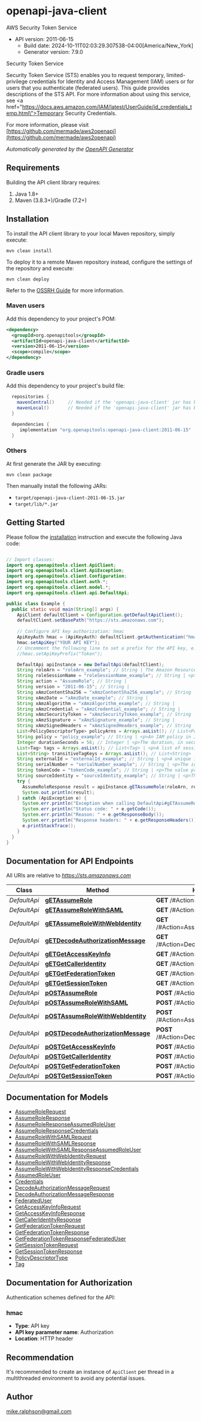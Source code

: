 # openapi-java-client

AWS Security Token Service
- API version: 2011-06-15
  - Build date: 2024-10-11T02:03:29.307538-04:00[America/New_York]
  - Generator version: 7.9.0

<fullname>Security Token Service</fullname> <p>Security Token Service (STS) enables you to request temporary, limited-privilege credentials for Identity and Access Management (IAM) users or for users that you authenticate (federated users). This guide provides descriptions of the STS API. For more information about using this service, see <a href=\"https://docs.aws.amazon.com/IAM/latest/UserGuide/id_credentials_temp.html\">Temporary Security Credentials</a>.</p>

  For more information, please visit [https://github.com/mermade/aws2openapi](https://github.com/mermade/aws2openapi)

*Automatically generated by the [OpenAPI Generator](https://openapi-generator.tech)*


## Requirements

Building the API client library requires:
1. Java 1.8+
2. Maven (3.8.3+)/Gradle (7.2+)

## Installation

To install the API client library to your local Maven repository, simply execute:

```shell
mvn clean install
```

To deploy it to a remote Maven repository instead, configure the settings of the repository and execute:

```shell
mvn clean deploy
```

Refer to the [OSSRH Guide](http://central.sonatype.org/pages/ossrh-guide.html) for more information.

### Maven users

Add this dependency to your project's POM:

```xml
<dependency>
  <groupId>org.openapitools</groupId>
  <artifactId>openapi-java-client</artifactId>
  <version>2011-06-15</version>
  <scope>compile</scope>
</dependency>
```

### Gradle users

Add this dependency to your project's build file:

```groovy
  repositories {
    mavenCentral()     // Needed if the 'openapi-java-client' jar has been published to maven central.
    mavenLocal()       // Needed if the 'openapi-java-client' jar has been published to the local maven repo.
  }

  dependencies {
     implementation "org.openapitools:openapi-java-client:2011-06-15"
  }
```

### Others

At first generate the JAR by executing:

```shell
mvn clean package
```

Then manually install the following JARs:

* `target/openapi-java-client-2011-06-15.jar`
* `target/lib/*.jar`

## Getting Started

Please follow the [installation](#installation) instruction and execute the following Java code:

```java

// Import classes:
import org.openapitools.client.ApiClient;
import org.openapitools.client.ApiException;
import org.openapitools.client.Configuration;
import org.openapitools.client.auth.*;
import org.openapitools.client.model.*;
import org.openapitools.client.api.DefaultApi;

public class Example {
  public static void main(String[] args) {
    ApiClient defaultClient = Configuration.getDefaultApiClient();
    defaultClient.setBasePath("https://sts.amazonaws.com");
    
    // Configure API key authorization: hmac
    ApiKeyAuth hmac = (ApiKeyAuth) defaultClient.getAuthentication("hmac");
    hmac.setApiKey("YOUR API KEY");
    // Uncomment the following line to set a prefix for the API key, e.g. "Token" (defaults to null)
    //hmac.setApiKeyPrefix("Token");

    DefaultApi apiInstance = new DefaultApi(defaultClient);
    String roleArn = "roleArn_example"; // String | The Amazon Resource Name (ARN) of the role to assume.
    String roleSessionName = "roleSessionName_example"; // String | <p>An identifier for the assumed role session.</p> <p>Use the role session name to uniquely identify a session when the same role is assumed by different principals or for different reasons. In cross-account scenarios, the role session name is visible to, and can be logged by the account that owns the role. The role session name is also used in the ARN of the assumed role principal. This means that subsequent cross-account API requests that use the temporary security credentials will expose the role session name to the external account in their CloudTrail logs.</p> <p>The regex used to validate this parameter is a string of characters consisting of upper- and lower-case alphanumeric characters with no spaces. You can also include underscores or any of the following characters: =,.@-</p>
    String action = "AssumeRole"; // String | 
    String version = "2011-06-15"; // String | 
    String xAmzContentSha256 = "xAmzContentSha256_example"; // String | 
    String xAmzDate = "xAmzDate_example"; // String | 
    String xAmzAlgorithm = "xAmzAlgorithm_example"; // String | 
    String xAmzCredential = "xAmzCredential_example"; // String | 
    String xAmzSecurityToken = "xAmzSecurityToken_example"; // String | 
    String xAmzSignature = "xAmzSignature_example"; // String | 
    String xAmzSignedHeaders = "xAmzSignedHeaders_example"; // String | 
    List<PolicyDescriptorType> policyArns = Arrays.asList(); // List<PolicyDescriptorType> | <p>The Amazon Resource Names (ARNs) of the IAM managed policies that you want to use as managed session policies. The policies must exist in the same account as the role.</p> <p>This parameter is optional. You can provide up to 10 managed policy ARNs. However, the plaintext that you use for both inline and managed session policies can't exceed 2,048 characters. For more information about ARNs, see <a href=\"https://docs.aws.amazon.com/general/latest/gr/aws-arns-and-namespaces.html\">Amazon Resource Names (ARNs) and Amazon Web Services Service Namespaces</a> in the Amazon Web Services General Reference.</p> <note> <p>An Amazon Web Services conversion compresses the passed inline session policy, managed policy ARNs, and session tags into a packed binary format that has a separate limit. Your request can fail for this limit even if your plaintext meets the other requirements. The <code>PackedPolicySize</code> response element indicates by percentage how close the policies and tags for your request are to the upper size limit.</p> </note> <p>Passing policies to this operation returns new temporary credentials. The resulting session's permissions are the intersection of the role's identity-based policy and the session policies. You can use the role's temporary credentials in subsequent Amazon Web Services API calls to access resources in the account that owns the role. You cannot use session policies to grant more permissions than those allowed by the identity-based policy of the role that is being assumed. For more information, see <a href=\"https://docs.aws.amazon.com/IAM/latest/UserGuide/access_policies.html#policies_session\">Session Policies</a> in the <i>IAM User Guide</i>.</p>
    String policy = "policy_example"; // String | <p>An IAM policy in JSON format that you want to use as an inline session policy.</p> <p>This parameter is optional. Passing policies to this operation returns new temporary credentials. The resulting session's permissions are the intersection of the role's identity-based policy and the session policies. You can use the role's temporary credentials in subsequent Amazon Web Services API calls to access resources in the account that owns the role. You cannot use session policies to grant more permissions than those allowed by the identity-based policy of the role that is being assumed. For more information, see <a href=\"https://docs.aws.amazon.com/IAM/latest/UserGuide/access_policies.html#policies_session\">Session Policies</a> in the <i>IAM User Guide</i>.</p> <p>The plaintext that you use for both inline and managed session policies can't exceed 2,048 characters. The JSON policy characters can be any ASCII character from the space character to the end of the valid character list (\\u0020 through \\u00FF). It can also include the tab (\\u0009), linefeed (\\u000A), and carriage return (\\u000D) characters.</p> <note> <p>An Amazon Web Services conversion compresses the passed inline session policy, managed policy ARNs, and session tags into a packed binary format that has a separate limit. Your request can fail for this limit even if your plaintext meets the other requirements. The <code>PackedPolicySize</code> response element indicates by percentage how close the policies and tags for your request are to the upper size limit.</p> </note>
    Integer durationSeconds = 56; // Integer | <p>The duration, in seconds, of the role session. The value specified can range from 900 seconds (15 minutes) up to the maximum session duration set for the role. The maximum session duration setting can have a value from 1 hour to 12 hours. If you specify a value higher than this setting or the administrator setting (whichever is lower), the operation fails. For example, if you specify a session duration of 12 hours, but your administrator set the maximum session duration to 6 hours, your operation fails. </p> <p>Role chaining limits your Amazon Web Services CLI or Amazon Web Services API role session to a maximum of one hour. When you use the <code>AssumeRole</code> API operation to assume a role, you can specify the duration of your role session with the <code>DurationSeconds</code> parameter. You can specify a parameter value of up to 43200 seconds (12 hours), depending on the maximum session duration setting for your role. However, if you assume a role using role chaining and provide a <code>DurationSeconds</code> parameter value greater than one hour, the operation fails. To learn how to view the maximum value for your role, see <a href=\"https://docs.aws.amazon.com/IAM/latest/UserGuide/id_roles_use.html#id_roles_use_view-role-max-session\">View the Maximum Session Duration Setting for a Role</a> in the <i>IAM User Guide</i>.</p> <p>By default, the value is set to <code>3600</code> seconds. </p> <note> <p>The <code>DurationSeconds</code> parameter is separate from the duration of a console session that you might request using the returned credentials. The request to the federation endpoint for a console sign-in token takes a <code>SessionDuration</code> parameter that specifies the maximum length of the console session. For more information, see <a href=\"https://docs.aws.amazon.com/IAM/latest/UserGuide/id_roles_providers_enable-console-custom-url.html\">Creating a URL that Enables Federated Users to Access the Amazon Web Services Management Console</a> in the <i>IAM User Guide</i>.</p> </note>
    List<Tag> tags = Arrays.asList(); // List<Tag> | <p>A list of session tags that you want to pass. Each session tag consists of a key name and an associated value. For more information about session tags, see <a href=\"https://docs.aws.amazon.com/IAM/latest/UserGuide/id_session-tags.html\">Tagging Amazon Web Services STS Sessions</a> in the <i>IAM User Guide</i>.</p> <p>This parameter is optional. You can pass up to 50 session tags. The plaintext session tag keys can’t exceed 128 characters, and the values can’t exceed 256 characters. For these and additional limits, see <a href=\"https://docs.aws.amazon.com/IAM/latest/UserGuide/reference_iam-limits.html#reference_iam-limits-entity-length\">IAM and STS Character Limits</a> in the <i>IAM User Guide</i>.</p> <note> <p>An Amazon Web Services conversion compresses the passed inline session policy, managed policy ARNs, and session tags into a packed binary format that has a separate limit. Your request can fail for this limit even if your plaintext meets the other requirements. The <code>PackedPolicySize</code> response element indicates by percentage how close the policies and tags for your request are to the upper size limit.</p> </note> <p>You can pass a session tag with the same key as a tag that is already attached to the role. When you do, session tags override a role tag with the same key. </p> <p>Tag key–value pairs are not case sensitive, but case is preserved. This means that you cannot have separate <code>Department</code> and <code>department</code> tag keys. Assume that the role has the <code>Department</code>=<code>Marketing</code> tag and you pass the <code>department</code>=<code>engineering</code> session tag. <code>Department</code> and <code>department</code> are not saved as separate tags, and the session tag passed in the request takes precedence over the role tag.</p> <p>Additionally, if you used temporary credentials to perform this operation, the new session inherits any transitive session tags from the calling session. If you pass a session tag with the same key as an inherited tag, the operation fails. To view the inherited tags for a session, see the CloudTrail logs. For more information, see <a href=\"https://docs.aws.amazon.com/IAM/latest/UserGuide/id_session-tags.html#id_session-tags_ctlogs\">Viewing Session Tags in CloudTrail</a> in the <i>IAM User Guide</i>.</p>
    List<String> transitiveTagKeys = Arrays.asList(); // List<String> | <p>A list of keys for session tags that you want to set as transitive. If you set a tag key as transitive, the corresponding key and value passes to subsequent sessions in a role chain. For more information, see <a href=\"https://docs.aws.amazon.com/IAM/latest/UserGuide/id_session-tags.html#id_session-tags_role-chaining\">Chaining Roles with Session Tags</a> in the <i>IAM User Guide</i>.</p> <p>This parameter is optional. When you set session tags as transitive, the session policy and session tags packed binary limit is not affected.</p> <p>If you choose not to specify a transitive tag key, then no tags are passed from this session to any subsequent sessions.</p>
    String externalId = "externalId_example"; // String | <p>A unique identifier that might be required when you assume a role in another account. If the administrator of the account to which the role belongs provided you with an external ID, then provide that value in the <code>ExternalId</code> parameter. This value can be any string, such as a passphrase or account number. A cross-account role is usually set up to trust everyone in an account. Therefore, the administrator of the trusting account might send an external ID to the administrator of the trusted account. That way, only someone with the ID can assume the role, rather than everyone in the account. For more information about the external ID, see <a href=\"https://docs.aws.amazon.com/IAM/latest/UserGuide/id_roles_create_for-user_externalid.html\">How to Use an External ID When Granting Access to Your Amazon Web Services Resources to a Third Party</a> in the <i>IAM User Guide</i>.</p> <p>The regex used to validate this parameter is a string of characters consisting of upper- and lower-case alphanumeric characters with no spaces. You can also include underscores or any of the following characters: =,.@:/-</p>
    String serialNumber = "serialNumber_example"; // String | <p>The identification number of the MFA device that is associated with the user who is making the <code>AssumeRole</code> call. Specify this value if the trust policy of the role being assumed includes a condition that requires MFA authentication. The value is either the serial number for a hardware device (such as <code>GAHT12345678</code>) or an Amazon Resource Name (ARN) for a virtual device (such as <code>arn:aws:iam::123456789012:mfa/user</code>).</p> <p>The regex used to validate this parameter is a string of characters consisting of upper- and lower-case alphanumeric characters with no spaces. You can also include underscores or any of the following characters: =,.@-</p>
    String tokenCode = "tokenCode_example"; // String | <p>The value provided by the MFA device, if the trust policy of the role being assumed requires MFA. (In other words, if the policy includes a condition that tests for MFA). If the role being assumed requires MFA and if the <code>TokenCode</code> value is missing or expired, the <code>AssumeRole</code> call returns an \"access denied\" error.</p> <p>The format for this parameter, as described by its regex pattern, is a sequence of six numeric digits.</p>
    String sourceIdentity = "sourceIdentity_example"; // String | <p>The source identity specified by the principal that is calling the <code>AssumeRole</code> operation.</p> <p>You can require users to specify a source identity when they assume a role. You do this by using the <code>sts:SourceIdentity</code> condition key in a role trust policy. You can use source identity information in CloudTrail logs to determine who took actions with a role. You can use the <code>aws:SourceIdentity</code> condition key to further control access to Amazon Web Services resources based on the value of source identity. For more information about using source identity, see <a href=\"https://docs.aws.amazon.com/IAM/latest/UserGuide/id_credentials_temp_control-access_monitor.html\">Monitor and control actions taken with assumed roles</a> in the <i>IAM User Guide</i>.</p> <p>The regex used to validate this parameter is a string of characters consisting of upper- and lower-case alphanumeric characters with no spaces. You can also include underscores or any of the following characters: =,.@-. You cannot use a value that begins with the text <code>aws:</code>. This prefix is reserved for Amazon Web Services internal use.</p>
    try {
      AssumeRoleResponse result = apiInstance.gETAssumeRole(roleArn, roleSessionName, action, version, xAmzContentSha256, xAmzDate, xAmzAlgorithm, xAmzCredential, xAmzSecurityToken, xAmzSignature, xAmzSignedHeaders, policyArns, policy, durationSeconds, tags, transitiveTagKeys, externalId, serialNumber, tokenCode, sourceIdentity);
      System.out.println(result);
    } catch (ApiException e) {
      System.err.println("Exception when calling DefaultApi#gETAssumeRole");
      System.err.println("Status code: " + e.getCode());
      System.err.println("Reason: " + e.getResponseBody());
      System.err.println("Response headers: " + e.getResponseHeaders());
      e.printStackTrace();
    }
  }
}

```

## Documentation for API Endpoints

All URIs are relative to *https://sts.amazonaws.com*

Class | Method | HTTP request | Description
------------ | ------------- | ------------- | -------------
*DefaultApi* | [**gETAssumeRole**](docs/DefaultApi.md#gETAssumeRole) | **GET** /#Action&#x3D;AssumeRole | 
*DefaultApi* | [**gETAssumeRoleWithSAML**](docs/DefaultApi.md#gETAssumeRoleWithSAML) | **GET** /#Action&#x3D;AssumeRoleWithSAML | 
*DefaultApi* | [**gETAssumeRoleWithWebIdentity**](docs/DefaultApi.md#gETAssumeRoleWithWebIdentity) | **GET** /#Action&#x3D;AssumeRoleWithWebIdentity | 
*DefaultApi* | [**gETDecodeAuthorizationMessage**](docs/DefaultApi.md#gETDecodeAuthorizationMessage) | **GET** /#Action&#x3D;DecodeAuthorizationMessage | 
*DefaultApi* | [**gETGetAccessKeyInfo**](docs/DefaultApi.md#gETGetAccessKeyInfo) | **GET** /#Action&#x3D;GetAccessKeyInfo | 
*DefaultApi* | [**gETGetCallerIdentity**](docs/DefaultApi.md#gETGetCallerIdentity) | **GET** /#Action&#x3D;GetCallerIdentity | 
*DefaultApi* | [**gETGetFederationToken**](docs/DefaultApi.md#gETGetFederationToken) | **GET** /#Action&#x3D;GetFederationToken | 
*DefaultApi* | [**gETGetSessionToken**](docs/DefaultApi.md#gETGetSessionToken) | **GET** /#Action&#x3D;GetSessionToken | 
*DefaultApi* | [**pOSTAssumeRole**](docs/DefaultApi.md#pOSTAssumeRole) | **POST** /#Action&#x3D;AssumeRole | 
*DefaultApi* | [**pOSTAssumeRoleWithSAML**](docs/DefaultApi.md#pOSTAssumeRoleWithSAML) | **POST** /#Action&#x3D;AssumeRoleWithSAML | 
*DefaultApi* | [**pOSTAssumeRoleWithWebIdentity**](docs/DefaultApi.md#pOSTAssumeRoleWithWebIdentity) | **POST** /#Action&#x3D;AssumeRoleWithWebIdentity | 
*DefaultApi* | [**pOSTDecodeAuthorizationMessage**](docs/DefaultApi.md#pOSTDecodeAuthorizationMessage) | **POST** /#Action&#x3D;DecodeAuthorizationMessage | 
*DefaultApi* | [**pOSTGetAccessKeyInfo**](docs/DefaultApi.md#pOSTGetAccessKeyInfo) | **POST** /#Action&#x3D;GetAccessKeyInfo | 
*DefaultApi* | [**pOSTGetCallerIdentity**](docs/DefaultApi.md#pOSTGetCallerIdentity) | **POST** /#Action&#x3D;GetCallerIdentity | 
*DefaultApi* | [**pOSTGetFederationToken**](docs/DefaultApi.md#pOSTGetFederationToken) | **POST** /#Action&#x3D;GetFederationToken | 
*DefaultApi* | [**pOSTGetSessionToken**](docs/DefaultApi.md#pOSTGetSessionToken) | **POST** /#Action&#x3D;GetSessionToken | 


## Documentation for Models

 - [AssumeRoleRequest](docs/AssumeRoleRequest.md)
 - [AssumeRoleResponse](docs/AssumeRoleResponse.md)
 - [AssumeRoleResponseAssumedRoleUser](docs/AssumeRoleResponseAssumedRoleUser.md)
 - [AssumeRoleResponseCredentials](docs/AssumeRoleResponseCredentials.md)
 - [AssumeRoleWithSAMLRequest](docs/AssumeRoleWithSAMLRequest.md)
 - [AssumeRoleWithSAMLResponse](docs/AssumeRoleWithSAMLResponse.md)
 - [AssumeRoleWithSAMLResponseAssumedRoleUser](docs/AssumeRoleWithSAMLResponseAssumedRoleUser.md)
 - [AssumeRoleWithWebIdentityRequest](docs/AssumeRoleWithWebIdentityRequest.md)
 - [AssumeRoleWithWebIdentityResponse](docs/AssumeRoleWithWebIdentityResponse.md)
 - [AssumeRoleWithWebIdentityResponseCredentials](docs/AssumeRoleWithWebIdentityResponseCredentials.md)
 - [AssumedRoleUser](docs/AssumedRoleUser.md)
 - [Credentials](docs/Credentials.md)
 - [DecodeAuthorizationMessageRequest](docs/DecodeAuthorizationMessageRequest.md)
 - [DecodeAuthorizationMessageResponse](docs/DecodeAuthorizationMessageResponse.md)
 - [FederatedUser](docs/FederatedUser.md)
 - [GetAccessKeyInfoRequest](docs/GetAccessKeyInfoRequest.md)
 - [GetAccessKeyInfoResponse](docs/GetAccessKeyInfoResponse.md)
 - [GetCallerIdentityResponse](docs/GetCallerIdentityResponse.md)
 - [GetFederationTokenRequest](docs/GetFederationTokenRequest.md)
 - [GetFederationTokenResponse](docs/GetFederationTokenResponse.md)
 - [GetFederationTokenResponseFederatedUser](docs/GetFederationTokenResponseFederatedUser.md)
 - [GetSessionTokenRequest](docs/GetSessionTokenRequest.md)
 - [GetSessionTokenResponse](docs/GetSessionTokenResponse.md)
 - [PolicyDescriptorType](docs/PolicyDescriptorType.md)
 - [Tag](docs/Tag.md)


<a id="documentation-for-authorization"></a>
## Documentation for Authorization


Authentication schemes defined for the API:
<a id="hmac"></a>
### hmac

- **Type**: API key
- **API key parameter name**: Authorization
- **Location**: HTTP header


## Recommendation

It's recommended to create an instance of `ApiClient` per thread in a multithreaded environment to avoid any potential issues.

## Author

mike.ralphson@gmail.com

